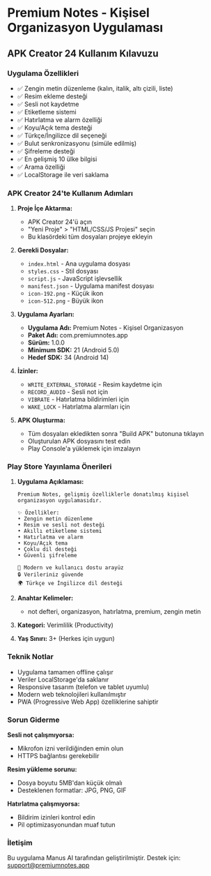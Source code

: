 # Premium Notes - Kişisel Organizasyon Uygulaması

## APK Creator 24 Kullanım Kılavuzu

### Uygulama Özellikleri
- ✅ Zengin metin düzenleme (kalın, italik, altı çizili, liste)
- ✅ Resim ekleme desteği
- ✅ Sesli not kaydetme
- ✅ Etiketleme sistemi
- ✅ Hatırlatma ve alarm özelliği
- ✅ Koyu/Açık tema desteği
- ✅ Türkçe/İngilizce dil seçeneği
- ✅ Bulut senkronizasyonu (simüle edilmiş)
- ✅ Şifreleme desteği
- ✅ En gelişmiş 10 ülke bilgisi
- ✅ Arama özelliği
- ✅ LocalStorage ile veri saklama

### APK Creator 24'te Kullanım Adımları

1. **Proje İçe Aktarma:**
   - APK Creator 24'ü açın
   - "Yeni Proje" > "HTML/CSS/JS Projesi" seçin
   - Bu klasördeki tüm dosyaları projeye ekleyin

2. **Gerekli Dosyalar:**
   - `index.html` - Ana uygulama dosyası
   - `styles.css` - Stil dosyası
   - `script.js` - JavaScript işlevsellik
   - `manifest.json` - Uygulama manifest dosyası
   - `icon-192.png` - Küçük ikon
   - `icon-512.png` - Büyük ikon

3. **Uygulama Ayarları:**
   - **Uygulama Adı:** Premium Notes - Kişisel Organizasyon
   - **Paket Adı:** com.premiumnotes.app
   - **Sürüm:** 1.0.0
   - **Minimum SDK:** 21 (Android 5.0)
   - **Hedef SDK:** 34 (Android 14)

4. **İzinler:**
   - `WRITE_EXTERNAL_STORAGE` - Resim kaydetme için
   - `RECORD_AUDIO` - Sesli not için
   - `VIBRATE` - Hatırlatma bildirimleri için
   - `WAKE_LOCK` - Hatırlatma alarmları için

5. **APK Oluşturma:**
   - Tüm dosyaları ekledikten sonra "Build APK" butonuna tıklayın
   - Oluşturulan APK dosyasını test edin
   - Play Console'a yüklemek için imzalayın

### Play Store Yayınlama Önerileri

1. **Uygulama Açıklaması:**
   ```
   Premium Notes, gelişmiş özelliklerle donatılmış kişisel organizasyon uygulamasıdır.
   
   ✨ Özellikler:
   • Zengin metin düzenleme
   • Resim ve sesli not desteği
   • Akıllı etiketleme sistemi
   • Hatırlatma ve alarm
   • Koyu/Açık tema
   • Çoklu dil desteği
   • Güvenli şifreleme
   
   📱 Modern ve kullanıcı dostu arayüz
   🔒 Verileriniz güvende
   🌍 Türkçe ve İngilizce dil desteği
   ```

2. **Anahtar Kelimeler:**
   - not defteri, organizasyon, hatırlatma, premium, zengin metin

3. **Kategori:** Verimlilik (Productivity)

4. **Yaş Sınırı:** 3+ (Herkes için uygun)

### Teknik Notlar

- Uygulama tamamen offline çalışır
- Veriler LocalStorage'da saklanır
- Responsive tasarım (telefon ve tablet uyumlu)
- Modern web teknolojileri kullanılmıştır
- PWA (Progressive Web App) özelliklerine sahiptir

### Sorun Giderme

**Sesli not çalışmıyorsa:**
- Mikrofon izni verildiğinden emin olun
- HTTPS bağlantısı gerekebilir

**Resim yükleme sorunu:**
- Dosya boyutu 5MB'dan küçük olmalı
- Desteklenen formatlar: JPG, PNG, GIF

**Hatırlatma çalışmıyorsa:**
- Bildirim izinleri kontrol edin
- Pil optimizasyonundan muaf tutun

### İletişim
Bu uygulama Manus AI tarafından geliştirilmiştir.
Destek için: support@premiumnotes.app

